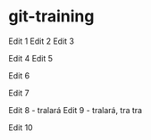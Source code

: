 # git-training

Edit 1
Edit 2
Edit 3

Edit 4
Edit 5

Edit 6

Edit 7

Edit 8 - tralará
Edit 9 - tralará, tra tra

Edit 10
